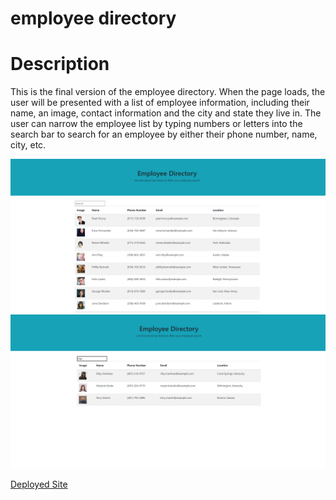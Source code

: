 # employee directory

# Description
This is the final version of the employee directory. When the page loads, the user will be presented with a list of employee information, including their name, an image, contact information and the city and state they live in. The user can narrow the employee list by typing numbers or letters into the search bar to search for an employee by either their phone number, name, city, etc.

![Deployed](imgs/deployed2.png)
![Deployed](imgs/deployed1.png)

[Deployed Site](https://shrwnwilliams.github.io/employee-directory/)